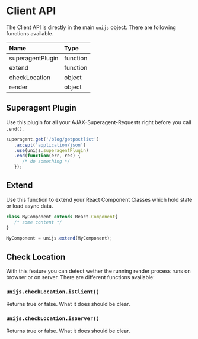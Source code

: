 # Client API
The Client API is directly in the main `unijs` object. There are following functions available.

Name             | Type
:--------------- | :-------
superagentPlugin | function
extend           | function
checkLocation    | object
render           | object

## Superagent Plugin
Use this plugin for all your AJAX-Superagent-Requests right before you call `.end()`.

```js
superagent.get('/blog/getpostlist')
   .accept('application/json')
   .use(unijs.superagentPlugin)
   .end(function(err, res) {
      /* do something */
   });
```

## Extend
Use this function to extend your React Component Classes which hold state or load async data.

```js
class MyComponent extends React.Component{
   /* some content */
}

MyComponent = unijs.extend(MyComponent);
```

## Check Location
With this feature you can detect wether the running render process runs on browser or on server. There are different functions available:

### `unijs.checkLocation.isClient()`
Returns true or false. What it does should be clear.

### `unijs.checkLocation.isServer()`
Returns true or false. What it does should be clear.
